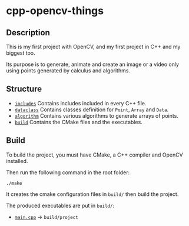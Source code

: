 # cpp-opencv-things

## Description

This is my first project with OpenCV, and my first project in C++ and my biggest too.

Its purpose is to generate, animate and create an image or a video only using points generated by calculus and algorithms.

## Structure

- [`includes`](includes) Contains includes included in every C++ file.
- [`dataclass`](dataclass) Contains classes definition for `Point`, `Array` and `Data`.
- [`algorithm`](algorithm) Contains various algorithms to generate arrays of points.
- [`build`](build) Contains the CMake files and the executables.

## Build

To build the project, you must have CMake, a C++ compiler and OpenCV installed.

Then run the following command in the root folder:

```
./make
```

It creates the cmake configuration files in `build/` then build the project.

The produced executables are put in `build/`:
- [`main.cpp`](main.cpp) -> `build/project`
